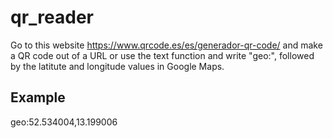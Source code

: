 # qr_reader

Go to this website https://www.qrcode.es/es/generador-qr-code/ and make a QR code out of a URL or use the text function and write "geo:", followed by the latitute and longitude values in Google Maps.
## Example
geo:52.534004,13.199006
